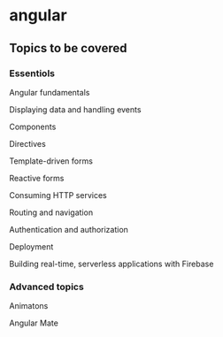 # angular

## Topics to be covered

### Essentiols

Angular fundamentals

Displaying data and handling events

Components

Directives

Template-driven forms

Reactive forms

Consuming HTTP services

Routing and navigation

Authentication and authorization

Deployment

Building real-time, serverless applications with Firebase

### Advanced topics

Animatons

Angular Mate